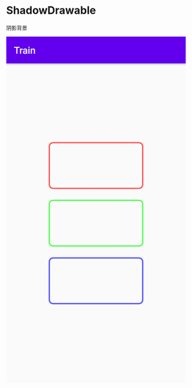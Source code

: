 # ShadowDrawable
阴影背景

![Image](https://raw.githubusercontent.com/msilemsile/ShadowDrawable/master/demo.png)
